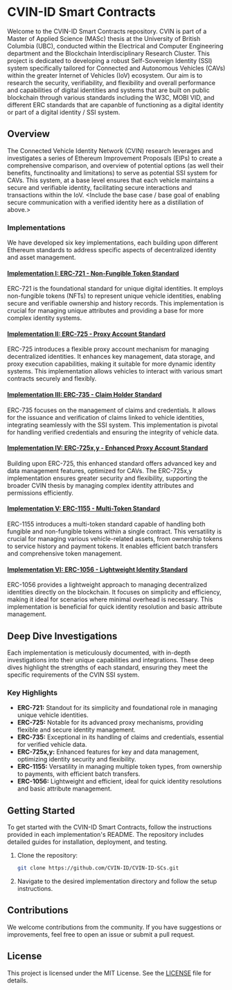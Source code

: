 
# CVIN-ID Smart Contracts

Welcome to the CVIN-ID Smart Contracts repository. CVIN is part of a Master of Applied Science (MASc) thesis at the University of British Columbia (UBC), conducted within the Electrical and Computer Engineering department and the Blockchain Interdisciplinary Research Cluster. This project is dedicated to developing a robust Self-Sovereign Identity (SSI) system specifically tailored for Connected and Autonomous Vehicles (CAVs) within the greater Internet of Vehicles (IoV) ecosystem. Our aim is to research the security, verifiability, and flexibility and overall performance and capabilities of digital identities and systems that are built on public blockchain through various standards including the W3C, MOBI VID, and different ERC standards that are capanble of functioning as a digital identity or part of a digital identity / SSI system.

## Overview

The Connected Vehicle Identity Network (CVIN) research leverages and investigates a series of Ethereum Improvement Proposals (EIPs) to create a comprehensive comparison, and overview of potential options (as well their benefits, functinoality and limitations) to serve as potential SSI system for CAVs. This system, at a base level ensures that each vehicle maintains a secure and verifiable identity, facilitating secure interactions and transactions within the IoV. <Include the base case / base goal of enabling secure communication with a verified identity here as a distillation of above.>

### Implementations

We have developed six key implementations, each building upon different Ethereum standards to address specific aspects of decentralized identity and asset management.

#### [Implementation I: ERC-721 - Non-Fungible Token Standard](https://github.com/CVIN-ID/CVIN-ID-SCs/tree/main/ERC721)
ERC-721 is the foundational standard for unique digital identities. It employs non-fungible tokens (NFTs) to represent unique vehicle identities, enabling secure and verifiable ownership and history records. This implementation is crucial for managing unique attributes and providing a base for more complex identity systems.

#### [Implementation II: ERC-725 - Proxy Account Standard](https://github.com/CVIN-ID/CVIN-ID-SCs/tree/main/ERC725)
ERC-725 introduces a flexible proxy account mechanism for managing decentralized identities. It enhances key management, data storage, and proxy execution capabilities, making it suitable for more dynamic identity systems. This implementation allows vehicles to interact with various smart contracts securely and flexibly.

#### [Implementation III: ERC-735 - Claim Holder Standard](https://github.com/CVIN-ID/CVIN-ID-SCs/tree/main/ERC735)
ERC-735 focuses on the management of claims and credentials. It allows for the issuance and verification of claims linked to vehicle identities, integrating seamlessly with the SSI system. This implementation is pivotal for handling verified credentials and ensuring the integrity of vehicle data.

#### [Implementation IV: ERC-725x,y - Enhanced Proxy Account Standard](https://github.com/CVIN-ID/CVIN-ID-SCs/tree/main/ERC725xy)
Building upon ERC-725, this enhanced standard offers advanced key and data management features, optimized for CAVs. The ERC-725x,y implementation ensures greater security and flexibility, supporting the broader CVIN thesis by managing complex identity attributes and permissions efficiently.

#### [Implementation V: ERC-1155 - Multi-Token Standard](https://github.com/CVIN-ID/CVIN-ID-SCs/tree/main/ERC1155)
ERC-1155 introduces a multi-token standard capable of handling both fungible and non-fungible tokens within a single contract. This versatility is crucial for managing various vehicle-related assets, from ownership tokens to service history and payment tokens. It enables efficient batch transfers and comprehensive token management.

#### [Implementation VI: ERC-1056 - Lightweight Identity Standard](https://github.com/CVIN-ID/CVIN-ID-SCs/tree/main/ERC1056)
ERC-1056 provides a lightweight approach to managing decentralized identities directly on the blockchain. It focuses on simplicity and efficiency, making it ideal for scenarios where minimal overhead is necessary. This implementation is beneficial for quick identity resolution and basic attribute management.

## Deep Dive Investigations

Each implementation is meticulously documented, with in-depth investigations into their unique capabilities and integrations. These deep dives highlight the strengths of each standard, ensuring they meet the specific requirements of the CVIN SSI system.

### Key Highlights

- **ERC-721:** Standout for its simplicity and foundational role in managing unique vehicle identities.
- **ERC-725:** Notable for its advanced proxy mechanisms, providing flexible and secure identity management.
- **ERC-735:** Exceptional in its handling of claims and credentials, essential for verified vehicle data.
- **ERC-725x,y:** Enhanced features for key and data management, optimizing identity security and flexibility.
- **ERC-1155:** Versatility in managing multiple token types, from ownership to payments, with efficient batch transfers.
- **ERC-1056:** Lightweight and efficient, ideal for quick identity resolutions and basic attribute management.

## Getting Started

To get started with the CVIN-ID Smart Contracts, follow the instructions provided in each implementation's README. The repository includes detailed guides for installation, deployment, and testing.

1. Clone the repository:
    ```bash
    git clone https://github.com/CVIN-ID/CVIN-ID-SCs.git
    ```
2. Navigate to the desired implementation directory and follow the setup instructions.

## Contributions

We welcome contributions from the community. If you have suggestions or improvements, feel free to open an issue or submit a pull request.

## License

This project is licensed under the MIT License. See the [LICENSE](https://github.com/CVIN-ID/CVIN-ID-SCs/blob/main/LICENSE) file for details.

